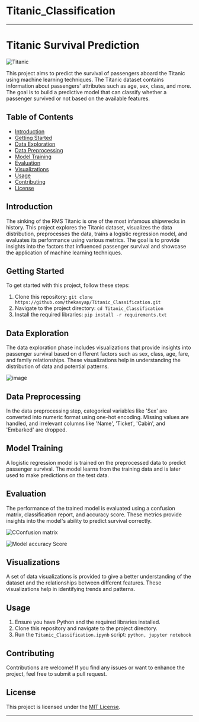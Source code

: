 # Titanic_Classification
---

# Titanic Survival Prediction

![Titanic](https://upload.wikimedia.org/wikipedia/commons/6/6e/St%C3%B6wer_Titanic.jpg)

This project aims to predict the survival of passengers aboard the Titanic using machine learning techniques. The Titanic dataset contains information about passengers' attributes such as age, sex, class, and more. The goal is to build a predictive model that can classify whether a passenger survived or not based on the available features.

## Table of Contents

- [Introduction](#introduction)
- [Getting Started](#getting-started)
- [Data Exploration](#data-exploration)
- [Data Preprocessing](#data-preprocessing)
- [Model Training](#model-training)
- [Evaluation](#evaluation)
- [Visualizations](#visualizations)
- [Usage](#usage)
- [Contributing](#contributing)
- [License](#license)

## Introduction

The sinking of the RMS Titanic is one of the most infamous shipwrecks in history. This project explores the Titanic dataset, visualizes the data distribution, preprocesses the data, trains a logistic regression model, and evaluates its performance using various metrics. The goal is to provide insights into the factors that influenced passenger survival and showcase the application of machine learning techniques.

## Getting Started

To get started with this project, follow these steps:

1. Clone this repository: `git clone https://github.com/thekasyap/Titanic_Classification.git`
2. Navigate to the project directory: `cd Titanic_Classification`
3. Install the required libraries: `pip install -r requirements.txt`

## Data Exploration

The data exploration phase includes visualizations that provide insights into passenger survival based on different factors such as sex, class, age, fare, and family relationships. These visualizations help in understanding the distribution of data and potential patterns.

![image](https://github.com/thekasyap/Titanic_Classification/assets/113460291/b5c08978-7ec8-4284-b3c4-61c573255b55)


## Data Preprocessing

In the data preprocessing step, categorical variables like 'Sex' are converted into numeric format using one-hot encoding. Missing values are handled, and irrelevant columns like 'Name', 'Ticket', 'Cabin', and 'Embarked' are dropped.

## Model Training

A logistic regression model is trained on the preprocessed data to predict passenger survival. The model learns from the training data and is later used to make predictions on the test data.

## Evaluation

The performance of the trained model is evaluated using a confusion matrix, classification report, and accuracy score. These metrics provide insights into the model's ability to predict survival correctly.


![CConfusion matrix](https://github.com/thekasyap/Titanic_Classification/assets/113460291/b8d5c2bd-4070-4bb7-a48c-bcf238dd560d)

![Model accuracy Score](https://github.com/thekasyap/Titanic_Classification/assets/113460291/eed4880b-d9e0-483a-b6f8-2051f54e643d)


## Visualizations

A set of data visualizations is provided to give a better understanding of the dataset and the relationships between different features. These visualizations help in identifying trends and patterns.

## Usage

1. Ensure you have Python and the required libraries installed.
2. Clone this repository and navigate to the project directory.
3. Run the `Titanic_Classification.ipynb` script: `python, jupyter notebook`

## Contributing

Contributions are welcome! If you find any issues or want to enhance the project, feel free to submit a pull request.

## License

This project is licensed under the [MIT License](LICENSE).

---
